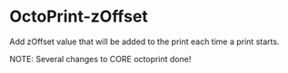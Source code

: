 OctoPrint-zOffset
=============================


Add zOffset value that will be added to the print each time a print starts. 


NOTE:
Several changes to CORE octoprint done! 